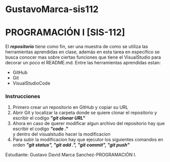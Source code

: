 # GustavoMarca-sis112
<h1>PROGRAMACIÓN I [SIS-112]</h1>
El <em><strong>repositorio</strong></em> tiene  como fin, ser una muestra de como se utiliza las herramientas aprendidas en clase, además en esta tarea en especifico se busca conocer mas sobre ciertas funciones que tiene el VisualStudio para decorar un poco el README.md. Entre las herramientas aprendidas estan:
<ul>
  <li>GitHub</li>
  <li>Git</li>
  <li>VisualStudioCode</li>
</ul>
<h3>Instrucciones</h3>	
<ol>
  <li>Primero crear un repositorio en GitHub y copiar su URL</li>
  <li>Abrir Git y localizar la carpeta donde se quiere clonar el repositorio y escribir el codigo <em><strong>"git clonar URL"</strong></em></li>
  <li>Ahora en caso de querer modificar algun archivo del repositorio hay que escribir el codigo <em><strong>"code ."</strong></em> </li> y dentro del visualstudio hacer la modificacion</li>
  <li>Para subir la modificacion hay que ejecutor los siguientes comandos en orden <em><strong>"git status", "git add .", "git commit", "git push" </strong></em> </li>
</ol>

Estudiante: Gustavo David Marca Sanchez-PROGRAMACIÓN I.